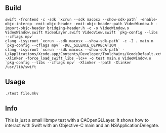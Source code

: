 ## Build

```
swift -frontend -c -sdk `xcrun --sdk macosx --show-sdk-path` -enable-objc-interop -emit-objc-header -emit-objc-header-path VideoWindow.h -import-objc-header bridging-header.h -c -o VideoWindow.o VideoWindow.swift VideoLayer.swift VideoView.swift `pkg-config --libs --cflags mpv`
clang -isysroot `xcrun --sdk macosx --show-sdk-path` -c -I . main.m `pkg-config --cflags mpv` -DGL_SILENCE_DEPRECATION
clang -isysroot `xcrun --sdk macosx --show-sdk-path` -L/Applications/Xcode.app/Contents/Developer/Toolchains/XcodeDefault.xctoolchain/usr/lib/swift_static/macosx -Xlinker -force_load_swift_libs -lc++ -o test main.o VideoWindow.o `pkg-config --libs --cflags mpv` -Xlinker -rpath -Xlinker /usr/lib/swift
```

## Usage

```
./test file.mkv
```

## Info

This is just a small libmpv test with a CAOpenGLLayer. It shows how to interact with Swift with an Objective-C main and an NSApplicationDelegate.
